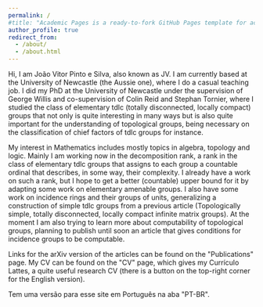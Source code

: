 ```yaml
---
permalink: /
#title: "Academic Pages is a ready-to-fork GitHub Pages template for academic personal websites"
author_profile: true
redirect_from: 
  - /about/
  - /about.html
---
```


Hi, I am João Vitor Pinto e Silva, also known as JV. I am currently based at the University of Newcastle (the Aussie one), where I do a casual teaching job. I did my PhD at the University of Newcastle under the supervision of George Willis and co-supervision of Colin Reid and Stephan Tornier, where I studied the class of elementary tdlc (totally disconnected, locally compact) groups that not only is quite interesting in many ways but is also quite important for the understanding of topological groups, being necessary on the classification of chief factors of tdlc groups for instance. 

My interest in Mathematics includes mostly topics in algebra, topology and logic. Mainly I am working now in the decomposition rank, a rank in the class of elementary tdlc groups that assigns to each group a countable ordinal that describes, in some way, their complexity. I already have a work on such a rank, but I hope to get a better (countable) upper bound for it by adapting some work on elementary amenable groups. 
I also have some work on incidence rings and their groups of units, generalizing a construction of simple tdlc groups from a previous article (Topologically simple, totally disconnected, locally compact infinite matrix groups). At the moment I am also trying to learn more about computability of topological groups, planning to publish until soon an article that gives conditions for incidence groups to be computable.

Links for the arXiv version of the articles can be found on the "Publications" page. My CV can be found on the "CV" page, which gives my Currículo Lattes, a quite useful research CV (there is a button on the top-right corner for the English version).

Tem uma versão para esse site em Português na aba "PT-BR".
